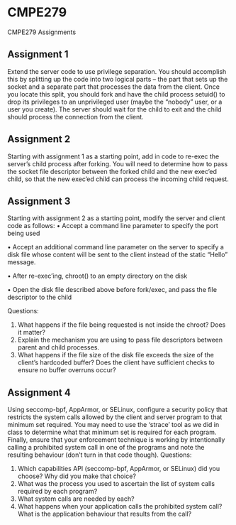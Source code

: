 # CMPE279
CMPE279 Assignments

## Assignment 1

Extend the server code to use privilege separation. You should accomplish this by splitting up the code into two logical parts – the part that sets up the socket and a separate part that processes the data from the client. Once you locate this split, you should fork and have the child process setuid() to drop its privileges to an unprivileged user (maybe the “nobody” user, or a user you create). The server should wait for the child to exit and the child should process the connection from the client.

## Assignment 2

Starting with assignment 1 as a starting point, add in code to re-exec the server’s child process after forking. You will need to determine how to pass the socket file descriptor between the forked child and the new exec’ed child, so that the new exec’ed child can process the incoming child request.

## Assignment 3

Starting with assignment 2 as a starting point, modify the server and client code as follows:
• Accept a command line parameter to specify the port being used

• Accept an additional command line parameter on the server to specify a disk file whose content will be sent to the client instead of the static “Hello” message.

• After re-exec’ing, chroot() to an empty directory on the disk

• Open the disk file described above before fork/exec, and pass the file descriptor to the child

Questions:
1. What happens if the file being requested is not inside the chroot? Does it matter?
2. Explain the mechanism you are using to pass file descriptors between parent and child processes.
3. What happens if the file size of the disk file exceeds the size of the client’s hardcoded buffer?
Does the client have sufficient checks to ensure no buffer overruns occur?

## Assignment 4

Using seccomp-bpf, AppArmor, or SELinux, configure a security policy that restricts the system calls allowed by the client and server program to that minimum set required. You may need to use the ‘strace’ tool as we did in class to determine what that minimum set is required for each program. Finally, ensure that your enforcement technique is working by intentionally calling a prohibited system call in one of the programs and note the resulting behaviour (don’t turn in that code though).
Questions:
1. Which capabilities API (seccomp-bpf, AppArmor, or SELinux) did you choose? Why did you
make that choice?
2. What was the process you used to ascertain the list of system calls required by each program?
3. What system calls are needed by each?
4. What happens when your application calls the prohibited system call? What is the application
behaviour that results from the call?
